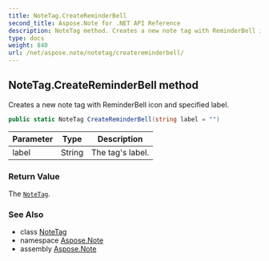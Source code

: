 ```yaml
---
title: NoteTag.CreateReminderBell
second_title: Aspose.Note for .NET API Reference
description: NoteTag method. Creates a new note tag with ReminderBell icon and specified label
type: docs
weight: 840
url: /net/aspose.note/notetag/createreminderbell/
---
```

## NoteTag.CreateReminderBell method

Creates a new note tag with ReminderBell icon and specified label.

```csharp
public static NoteTag CreateReminderBell(string label = "")
```

| Parameter | Type | Description |
| --- | --- | --- |
| label | String | The tag's label. |

### Return Value

The [`NoteTag`](../).

### See Also

* class [NoteTag](../)
* namespace [Aspose.Note](../../notetag/)
* assembly [Aspose.Note](../../../)


